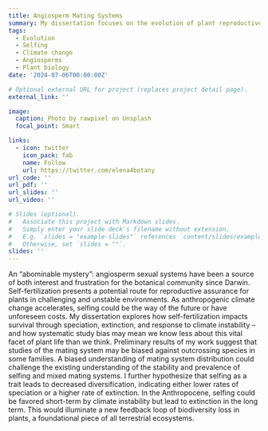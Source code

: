 ```yaml
---
title: Angiosperm Mating Systems 
summary: My dissertation focuses on the evolution of plant reproductive systems, espcially focusing on self-fertilizing and mixed-mating systems, and the implications of anthropogenic climate change on angiosperm diversity patterns. 
tags:
  - Evolution
  - Selfing
  - Climate change
  - Angiosperms
  - Plant biology
date: '2024-07-06T00:00:00Z'

# Optional external URL for project (replaces project detail page).
external_link: ''

image:
  caption: Photo by rawpixel on Unsplash
  focal_point: Smart

links:
  - icon: twitter
    icon_pack: fab
    name: Follow
    url: https://twitter.com/elena4botany
url_code: ''
url_pdf: ''
url_slides: ''
url_video: ''

# Slides (optional).
#   Associate this project with Markdown slides.
#   Simply enter your slide deck's filename without extension.
#   E.g. `slides = "example-slides"` references `content/slides/example-slides.md`.
#   Otherwise, set `slides = ""`.
slides: ''
---
```


An “abominable mystery”: angiosperm sexual systems have been a source of both interest and frustration for the botanical community since Darwin. Self-fertilization presents a potential route for reproductive assurance for plants in challenging and unstable environments. As anthropogenic climate change accelerates, selfing could be the way of the future or have unforeseen costs. My dissertation explores how self-fertilization impacts survival through speciation, extinction, and response to climate instability – and how systematic study bias may mean we know less about this vital facet of plant life than we think. Preliminary results of my work suggest that studies of the mating system may be biased against outcrossing species in some families. A biased understanding of mating system distribution could challenge the existing understanding of the stability and prevalence of selfing and mixed mating systems. I further hypothesize that selfing as a trait leads to decreased diversification, indicating either lower rates of speciation or a higher rate of extinction. In the Anthropocene, selfing could be favored short-term by climate instability but lead to extinction in the long term. This would illuminate a new feedback loop of biodiversity loss in plants, a foundational piece of all terrestrial ecosystems. 
